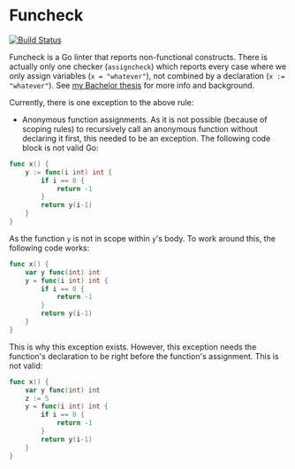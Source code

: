 # Funcheck

[![Build Status](https://xn--s68h.ramonr.ch/api/badges/ramon/funcheck/status.svg)](https://xn--s68h.ramonr.ch/ramon/funcheck)

Funcheck is a Go linter that reports non-functional constructs. There is actually
only one checker (`assigncheck`) which reports every case where we only
assign variables (`x = "whatever"`), not combined by a declaration (`x := "whatever"`).
See [my Bachelor thesis](https://github.com/tommyknows/bachelor) for more info
and background.

Currently, there is one exception to the above rule:

- Anonymous function assignments. As it is not possible (because of scoping rules)
  to recursively call an anonymous function without declaring it first, this needed
  to be an exception. The following code block is not valid Go:

```go
func x() {
    y := func(i int) int {
        if i == 0 {
            return -1
        }
        return y(i-1)
    }
}
```

  As the function `y` is not in scope within `y`'s body. To work around this, the
  following code works:

```go
func x() {
    var y func(int) int
    y = func(i int) int {
        if i == 0 {
            return -1
        }
        return y(i-1)
    }
}
```

  This is why this exception exists. However, this exception needs the function's
  declaration to be right before the function's assignment. This is not valid:

```go
func x() {
    var y func(int) int
    z := 5
    y = func(i int) int {
        if i == 0 {
            return -1
        }
        return y(i-1)
    }
}
```
